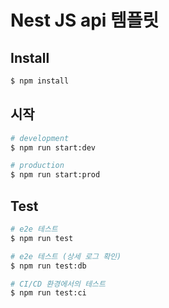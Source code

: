 
# Nest JS api 템플릿
## Install

```bash
$ npm install
```

## 시작

```bash
# development
$ npm run start:dev

# production
$ npm run start:prod
```

## Test

```bash
# e2e 테스트
$ npm run test

# e2e 테스트 (상세 로그 확인)
$ npm run test:db

# CI/CD 환경에서의 테스트
$ npm run test:ci
```

